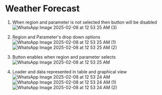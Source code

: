 # Weather Forecast
1. When region and parameter is not selected then button will be disabled
![WhatsApp Image 2025-02-08 at 12 53 25 AM (3)](https://github.com/user-attachments/assets/140f9a50-15c4-4714-8813-efa7eb7573f2)

2. Region and Parameter's drop down options
![WhatsApp Image 2025-02-08 at 12 53 25 AM (1)](https://github.com/user-attachments/assets/60e13771-7391-43b8-94bf-4b678f56fd96)
![WhatsApp Image 2025-02-08 at 12 53 25 AM (2)](https://github.com/user-attachments/assets/9bfea388-fb36-4557-9757-2549020b7bbe)

3. Button enables when region and parameter selects
   ![WhatsApp Image 2025-02-08 at 12 53 25 AM](https://github.com/user-attachments/assets/473c99da-8fa3-45ca-97c9-50eb037e33a4)
4. Loader and data represented in table and graphical view
   ![WhatsApp Image 2025-02-08 at 12 53 24 AM](https://github.com/user-attachments/assets/2fecc006-9cea-4f79-8abc-fde812407db7)
![WhatsApp Image 2025-02-08 at 12 53 24 AM (1)](https://github.com/user-attachments/assets/5f50bb71-cf4d-4d11-8e01-4dbd41e0dcf0)
![WhatsApp Image 2025-02-08 at 12 53 24 AM (2)](https://github.com/user-attachments/assets/7eadffcd-5b6d-445e-8a9d-770398be88e2)




